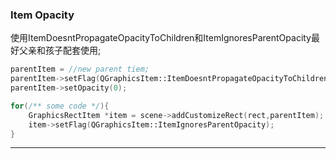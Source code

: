 ### Item Opacity

使用ItemDoesntPropagateOpacityToChildren和ItemIgnoresParentOpacity最好父亲和孩子配套使用;

```cpp
parentItem = //new parent tiem;
parentItem->setFlag(QGraphicsItem::ItemDoesntPropagateOpacityToChildren);
parentItem->setOpacity(0);

for(/** some code */){
    GraphicsRectItem *item = scene->addCustomizeRect(rect,parentItem);
    item->setFlag(QGraphicsItem::ItemIgnoresParentOpacity);
}
```

---

